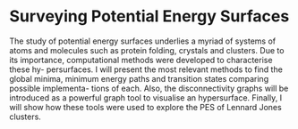 # Surveying Potential Energy Surfaces


The study of potential energy surfaces underlies a myriad of systems of atoms and molecules such as protein folding, crystals and clusters. Due to its importance, computational methods were developed to characterise these hy- persurfaces. I will present the most relevant methods to find the global minima, minimum energy paths and transition states comparing possible implementa- tions of each. Also, the disconnectivity graphs will be introduced as a powerful graph tool to visualise an hypersurface. Finally, I will show how these tools were used to explore the PES of Lennard Jones clusters.
